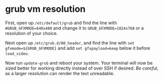 
# grub vm resolution

First, open up `/etc/default/grub` and find the line with `#GRUB_GFXMODE=640x480` and change it to `GRUB_GFXMODE=1024x768` or a resolution of your choice.

Next open up `/etc/grub.d/00_header`, and find the line with `set gfxmode=${GRUB_GFXMODE}` and add `set gfxpayload=keep` below it before `load_video`.

Now run `update-grub` and reboot your system.  Your terminal will now be sized better for working directly instead of over SSH if desired.  _Be careful_, as a larger resolution can render the text unreadable.
